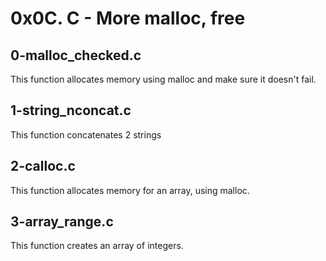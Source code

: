 # 0x0C. C - More malloc, free

## 0-malloc_checked.c

This function allocates memory using malloc and make sure it doesn't fail.

## 1-string_nconcat.c

This function concatenates 2 strings

## 2-calloc.c

This function allocates memory for an array, using malloc.

## 3-array_range.c

This function creates an array of integers.
